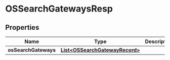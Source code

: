 # OSSearchGatewaysResp

## Properties
Name | Type | Description | Notes
------------ | ------------- | ------------- | -------------
**osSearchGateways** | [**List&lt;OSSearchGatewayRecord&gt;**](OSSearchGatewayRecord.md) |  | 

